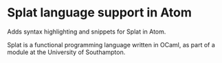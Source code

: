 # Splat language support in Atom

Adds syntax highlighting and snippets for Splat in Atom.

Splat is a functional programming language written in OCaml, as part of a module at the University of Southampton.
